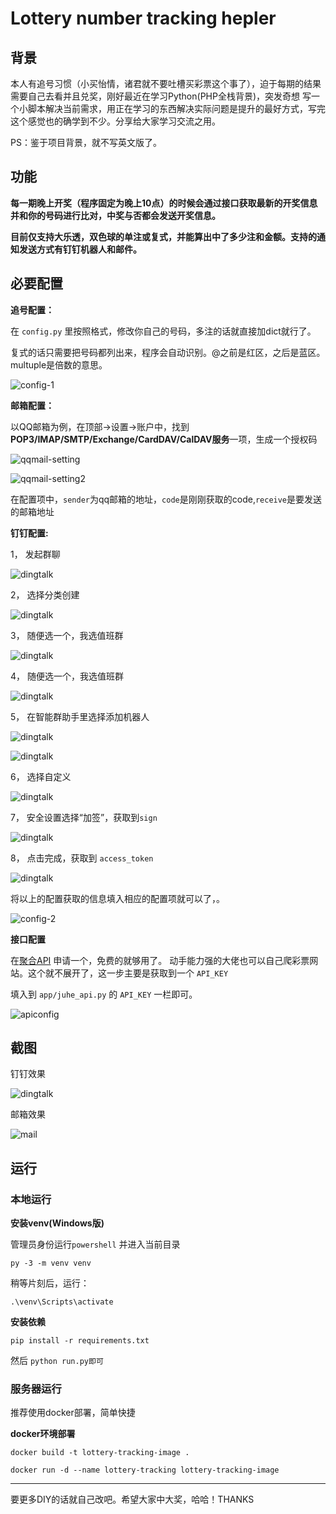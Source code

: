 # Lottery number tracking hepler

## 背景

本人有追号习惯（小买怡情，诸君就不要吐槽买彩票这个事了），迫于每期的结果需要自己去看并且兑奖，刚好最近在学习Python(PHP全栈背景)，突发奇想
写一个小脚本解决当前需求，用正在学习的东西解决实际问题是提升的最好方式，写完这个感觉也的确学到不少。分享给大家学习交流之用。

PS：鉴于项目背景，就不写英文版了。

## 功能

**每一期晚上开奖（程序固定为晚上10点）的时候会通过接口获取最新的开奖信息并和你的号码进行比对，中奖与否都会发送开奖信息。**

**目前仅支持大乐透，双色球的单注或复式，并能算出中了多少注和金额。支持的通知发送方式有钉钉机器人和邮件。**


## 必要配置

**追号配置：**

在 `config.py` 里按照格式，修改你自己的号码，多注的话就直接加dict就行了。

复式的话只需要把号码都列出来，程序会自动识别。@之前是红区，之后是蓝区。multuple是倍数的意思。

![config-1](http://mrzfiles.oss-cn-shenzhen.aliyuncs.com/lottery-tracking/config-1.png)


**邮箱配置：**

以QQ邮箱为例，在顶部->设置->账户中，找到**POP3/IMAP/SMTP/Exchange/CardDAV/CalDAV服务**一项，生成一个授权码

![qqmail-setting](http://mrzfiles.oss-cn-shenzhen.aliyuncs.com/lottery-tracking/qqmail-setting.png)

![qqmail-setting2](http://mrzfiles.oss-cn-shenzhen.aliyuncs.com/lottery-tracking/qqmail-setting2.png)

在配置项中，`sender`为qq邮箱的地址，`code`是刚刚获取的code,`receive`是要发送的邮箱地址

**钉钉配置:**

1， 发起群聊

![dingtalk](http://mrzfiles.oss-cn-shenzhen.aliyuncs.com/lottery-tracking/dingtalk-1.png)

2， 选择分类创建

![dingtalk](http://mrzfiles.oss-cn-shenzhen.aliyuncs.com/lottery-tracking/dingtalk-2.png)

3， 随便选一个，我选值班群

![dingtalk](http://mrzfiles.oss-cn-shenzhen.aliyuncs.com/lottery-tracking/dingtalk-3.png)

4， 随便选一个，我选值班群

![dingtalk](http://mrzfiles.oss-cn-shenzhen.aliyuncs.com/lottery-tracking/dingtalk-4.png)

5， 在智能群助手里选择添加机器人

![dingtalk](http://mrzfiles.oss-cn-shenzhen.aliyuncs.com/lottery-tracking/dingtalk-5.png)

![dingtalk](http://mrzfiles.oss-cn-shenzhen.aliyuncs.com/lottery-tracking/dingtalk-6.png)

6， 选择自定义

![dingtalk](http://mrzfiles.oss-cn-shenzhen.aliyuncs.com/lottery-tracking/dingtalk-7.png)

7， 安全设置选择“加签”，获取到`sign`

![dingtalk](http://mrzfiles.oss-cn-shenzhen.aliyuncs.com/lottery-tracking/dingtalk-8.png)

8， 点击完成，获取到 `access_token`

![dingtalk](http://mrzfiles.oss-cn-shenzhen.aliyuncs.com/lottery-tracking/dingtalk-9.png)

将以上的配置获取的信息填入相应的配置项就可以了，。

![config-2](http://mrzfiles.oss-cn-shenzhen.aliyuncs.com/lottery-tracking/config-2.png)


**接口配置**

在[聚合API](https://www.juhe.cn/docs/api/id/300 "聚合API") 申请一个，免费的就够用了。
动手能力强的大佬也可以自己爬彩票网站。这个就不展开了，这一步主要是获取到一个 `API_KEY`

填入到 `app/juhe_api.py` 的 `API_KEY` 一栏即可。

![apiconfig](http://mrzfiles.oss-cn-shenzhen.aliyuncs.com/lottery-tracking/apiconfig.png)


## 截图

钉钉效果

![dingtalk](http://mrzfiles.oss-cn-shenzhen.aliyuncs.com/lottery-tracking/dingtalk.png)

邮箱效果

![mail](http://mrzfiles.oss-cn-shenzhen.aliyuncs.com/lottery-tracking/qqmail.png)


## 运行

### 本地运行

**安装venv(Windows版)**

管理员身份运行`powershell` 并进入当前目录

`py -3 -m venv venv`

稍等片刻后，运行：

`.\venv\Scripts\activate`

**安装依赖**

`pip install -r requirements.txt`

然后 `python run.py即可`

### 服务器运行

推荐使用docker部署，简单快捷

**docker环境部署**

`docker build -t lottery-tracking-image .`

`docker run -d --name lottery-tracking lottery-tracking-image`

---

要更多DIY的话就自己改吧。希望大家中大奖，哈哈！THANKS
    
